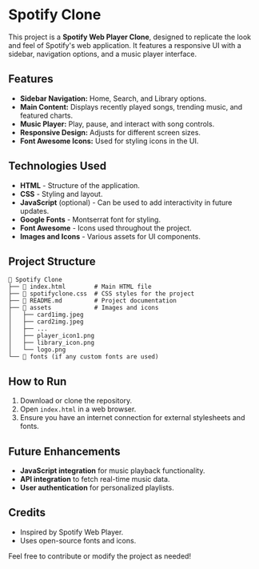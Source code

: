 # Spotify Clone

This project is a **Spotify Web Player Clone**, designed to replicate the look and feel of Spotify's web application. It features a responsive UI with a sidebar, navigation options, and a music player interface.

## Features
- **Sidebar Navigation:** Home, Search, and Library options.
- **Main Content:** Displays recently played songs, trending music, and featured charts.
- **Music Player:** Play, pause, and interact with song controls.
- **Responsive Design:** Adjusts for different screen sizes.
- **Font Awesome Icons:** Used for styling icons in the UI.

## Technologies Used
- **HTML** - Structure of the application.
- **CSS** - Styling and layout.
- **JavaScript** (optional) - Can be used to add interactivity in future updates.
- **Google Fonts** - Montserrat font for styling.
- **Font Awesome** - Icons used throughout the project.
- **Images and Icons** - Various assets for UI components.

## Project Structure
```
📂 Spotify Clone
├── 📄 index.html        # Main HTML file
├── 📄 spotifyclone.css  # CSS styles for the project
├── 📄 README.md         # Project documentation
├── 📂 assets            # Images and icons
│   ├── card1img.jpeg
│   ├── card2img.jpeg
│   ├── ...
│   ├── player_icon1.png
│   ├── library_icon.png
│   └── logo.png
└── 📂 fonts (if any custom fonts are used)
```

## How to Run
1. Download or clone the repository.
2. Open `index.html` in a web browser.
3. Ensure you have an internet connection for external stylesheets and fonts.

## Future Enhancements
- **JavaScript integration** for music playback functionality.
- **API integration** to fetch real-time music data.
- **User authentication** for personalized playlists.

## Credits
- Inspired by Spotify Web Player.
- Uses open-source fonts and icons.

Feel free to contribute or modify the project as needed!

